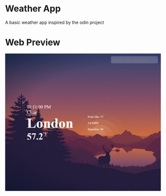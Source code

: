 # Weather App
A basic weather app inspired by the odin project 

# Web Preview 

![](images/preview.png)